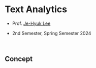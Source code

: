 # Text Analytics

- Prof. [Je-Hyuk Lee](https://github.com/jaylee07)

- 2nd Semester, Spring Semester 2024

</br>

## Concept

